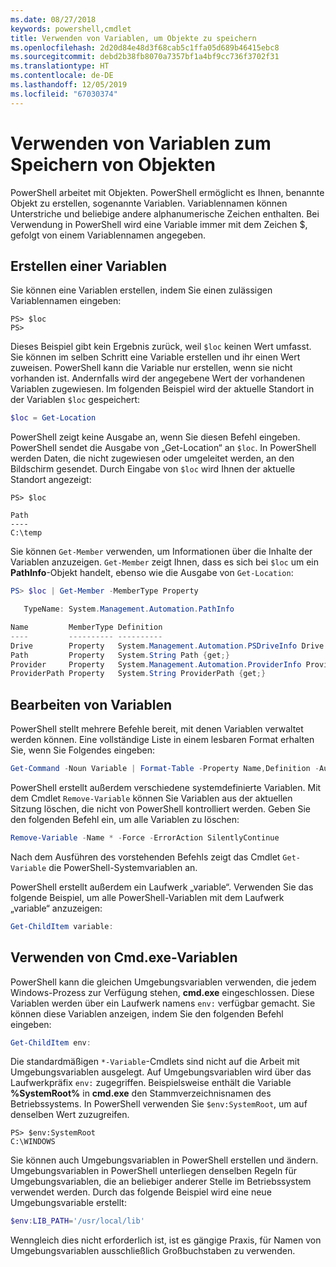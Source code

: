 ```yaml
---
ms.date: 08/27/2018
keywords: powershell,cmdlet
title: Verwenden von Variablen, um Objekte zu speichern
ms.openlocfilehash: 2d20d84e48d3f68cab5c1ffa05d689b46415ebc8
ms.sourcegitcommit: debd2b38fb8070a7357bf1a4bf9cc736f3702f31
ms.translationtype: HT
ms.contentlocale: de-DE
ms.lasthandoff: 12/05/2019
ms.locfileid: "67030374"
---
```

# <a name="using-variables-to-store-objects"></a>Verwenden von Variablen zum Speichern von Objekten

PowerShell arbeitet mit Objekten. PowerShell ermöglicht es Ihnen, benannte Objekt zu erstellen, sogenannte Variablen.
Variablennamen können Unterstriche und beliebige andere alphanumerische Zeichen enthalten. Bei Verwendung in PowerShell wird eine Variable immer mit dem Zeichen \$, gefolgt von einem Variablennamen angegeben.

## <a name="creating-a-variable"></a>Erstellen einer Variablen

Sie können eine Variablen erstellen, indem Sie einen zulässigen Variablennamen eingeben:

```
PS> $loc
PS>
```

Dieses Beispiel gibt kein Ergebnis zurück, weil `$loc` keinen Wert umfasst. Sie können im selben Schritt eine Variable erstellen und ihr einen Wert zuweisen. PowerShell kann die Variable nur erstellen, wenn sie nicht vorhanden ist.
Andernfalls wird der angegebene Wert der vorhandenen Variablen zugewiesen. Im folgenden Beispiel wird der aktuelle Standort in der Variablen `$loc` gespeichert:

```powershell
$loc = Get-Location
```

PowerShell zeigt keine Ausgabe an, wenn Sie diesen Befehl eingeben. PowerShell sendet die Ausgabe von „Get-Location“ an `$loc`. In PowerShell werden Daten, die nicht zugewiesen oder umgeleitet werden, an den Bildschirm gesendet. Durch Eingabe von `$loc` wird Ihnen der aktuelle Standort angezeigt:

```
PS> $loc

Path
----
C:\temp
```

Sie können `Get-Member` verwenden, um Informationen über die Inhalte der Variablen anzuzeigen. `Get-Member` zeigt Ihnen, dass es sich bei `$loc` um ein **PathInfo**-Objekt handelt, ebenso wie die Ausgabe von `Get-Location`:

```powershell
PS> $loc | Get-Member -MemberType Property

   TypeName: System.Management.Automation.PathInfo

Name         MemberType Definition
----         ---------- ----------
Drive        Property   System.Management.Automation.PSDriveInfo Drive {get;}
Path         Property   System.String Path {get;}
Provider     Property   System.Management.Automation.ProviderInfo Provider {...
ProviderPath Property   System.String ProviderPath {get;}
```

## <a name="manipulating-variables"></a>Bearbeiten von Variablen

PowerShell stellt mehrere Befehle bereit, mit denen Variablen verwaltet werden können. Eine vollständige Liste in einem lesbaren Format erhalten Sie, wenn Sie Folgendes eingeben:

```powershell
Get-Command -Noun Variable | Format-Table -Property Name,Definition -AutoSize -Wrap
```

PowerShell erstellt außerdem verschiedene systemdefinierte Variablen. Mit dem Cmdlet `Remove-Variable` können Sie Variablen aus der aktuellen Sitzung löschen, die nicht von PowerShell kontrolliert werden. Geben Sie den folgenden Befehl ein, um alle Variablen zu löschen:

```powershell
Remove-Variable -Name * -Force -ErrorAction SilentlyContinue
```

Nach dem Ausführen des vorstehenden Befehls zeigt das Cmdlet `Get-Variable` die PowerShell-Systemvariablen an.

PowerShell erstellt außerdem ein Laufwerk „variable“. Verwenden Sie das folgende Beispiel, um alle PowerShell-Variablen mit dem Laufwerk „variable“ anzuzeigen:

```powershell
Get-ChildItem variable:
```

## <a name="using-cmdexe-variables"></a>Verwenden von Cmd.exe-Variablen

PowerShell kann die gleichen Umgebungsvariablen verwenden, die jedem Windows-Prozess zur Verfügung stehen, **cmd.exe** eingeschlossen. Diese Variablen werden über ein Laufwerk namens `env:` verfügbar gemacht. Sie können diese Variablen anzeigen, indem Sie den folgenden Befehl eingeben:

```powershell
Get-ChildItem env:
```

Die standardmäßigen `*-Variable`-Cmdlets sind nicht auf die Arbeit mit Umgebungsvariablen ausgelegt. Auf Umgebungsvariablen wird über das Laufwerkpräfix `env:` zugegriffen. Beispielsweise enthält die Variable **%SystemRoot%** in **cmd.exe** den Stammverzeichnisnamen des Betriebssystems. In PowerShell verwenden Sie `$env:SystemRoot`, um auf denselben Wert zuzugreifen.

```
PS> $env:SystemRoot
C:\WINDOWS
```

Sie können auch Umgebungsvariablen in PowerShell erstellen und ändern. Umgebungsvariablen in PowerShell unterliegen denselben Regeln für Umgebungsvariablen, die an beliebiger anderer Stelle im Betriebssystem verwendet werden. Durch das folgende Beispiel wird eine neue Umgebungsvariable erstellt:

```powershell
$env:LIB_PATH='/usr/local/lib'
```

Wenngleich dies nicht erforderlich ist, ist es gängige Praxis, für Namen von Umgebungsvariablen ausschließlich Großbuchstaben zu verwenden.
